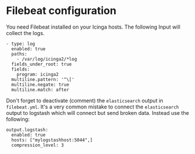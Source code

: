 # Filebeat configuration #

You need Filebeat installed on your Icinga hosts. The following Input will collect the logs.

```
- type: log
  enabled: true
  paths:
    - /var/log/icinga2/*log
  fields_under_root: true
  fields:
    program: icinga2
  multiline.pattern: '^\['
  multiline.negate: true
  multiline.match: after
```

Don't forget to deactivate (comment) the `elasticsearch` output in `filebeat.yml`. It's a very common mistake to connect the `elasticsearch` output to logstash which will connect but send broken data. Instead use the following:

```
output.logstash:
  enabled: true
  hosts: ["mylogstashhost:5044",]
  compression_level: 3
```
